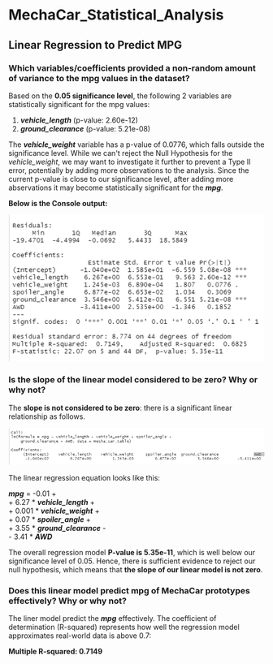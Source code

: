 # MechaCar_Statistical_Analysis

## Linear Regression to Predict MPG

### Which variables/coefficients provided a non-random amount of variance to the mpg values in the dataset?

Based on the **0.05 significance level**, the following 2 variables are statistically significant for the mpg values:

1. ***vehicle_length*** (p-value: 2.60e-12)
2. ***ground_clearance*** (p-value: 5.21e-08)

The ***vehicle_weight*** variable has a p-value of 0.0776, which falls outside the significance level. While we can't reject the Null Hypothesis for the *vehicle_weight*, we may want to investigate it further to prevent a Type II error, potentially by adding more observations to the analysis. Since the current p-value is close to our significance level, after adding more abservations it may become statistically significant for the ***mpg***.

**Below is the Console output:**

![Linear Regression](/Resources/Multiple_Linear_Regression_Analysis.png)

### Is the slope of the linear model considered to be zero? Why or why not?

The **slope is not considered to be zero**: there is a significant linear relationship as follows.

![Linear Regression 2](/Resources/Multiple_Linear_Regression_Analysis_2.png)

The linear regression equation looks like this:

***mpg*** = -0.01 +  <br>
    + 6.27 * ***vehicle_length*** + <br>
    + 0.001 * ***vehicle_weight*** + <br>
    + 0.07 * ***spoiler_angle*** + <br>
    + 3.55 * ***ground_clearance*** - <br>
    - 3.41 * ***AWD*** 

The overall regression model **P-value is 5.35e-11**, which is well below our significance level of 0.05. Hence, there is sufficient evidence to reject our null hypothesis, which means that **the slope of our linear model is not zero**.

### Does this linear model predict mpg of MechaCar prototypes effectively? Why or why not?

The liner model predict the ***mpg*** effectively. The coefficient of determination (R-squared) represents how well the regression model approximates real-world data is above 0.7: 

**Multiple R-squared:  0.7149**




